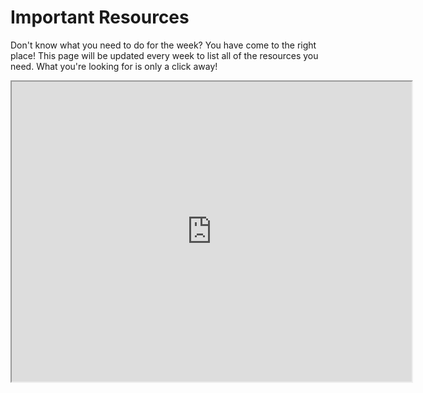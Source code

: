 Important Resources
===================

Don't know what you need to do for the week? You have come to the right place! This page will be updated every week to list all of
the resources you need.  What you're looking for is only a click away!

<iframe src="https://drive.google.com/file/d/13bfYST7ffUx3RIrytGCHug79lPlY5Sd8/preview" width="640" height="480"></iframe>
